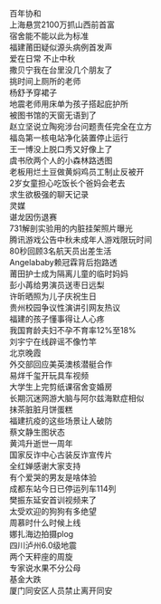 百年协和  
上海悬赏2100万抓山西前首富  
宿舍能不能以此为标准  
福建莆田疑似源头病例首发声  
爱在日常 不止中秋  
撒贝宁我在台里没几个朋友了  
挑时间上厕所的老师  
杨舒予穿裙子  
地震老师用床单为孩子搭起庇护所  
被图书馆的天窗无语到了  
赵立坚说立陶宛涉台问题责任完全在立方  
福岛第一核电站净化装置停止运行  
王一博没上脱口秀又好像上了  
虞书欣两个人的小森林路透图  
老板用烂土豆做黄焖鸡员工制止反被开  
2岁女童担心吃饭长个爸妈会老去  
求生欲极强的聊天记录  
灵媒  
谌龙因伤退赛  
731解剖实验用的内脏挂架照片曝光  
腾讯游戏公告中秋未成年人游戏限玩时间  
80秒回顾3名航天员出差生活  
Angelababy赖冠霖背后抱路透  
莆田护士成为隔离儿童的临时妈妈  
彭小苒给男演员送枣日远梨  
许昕晒照为儿子庆祝生日  
贵州校园争议性演讲引网友热议  
福建的孩子懂事得让人心疼  
我国育龄夫妇不孕不育率12%至18%  
刘宇宁在线辟谣不像竹竿  
北京晚霞  
外交部回应美英澳核潜艇合作  
易烊千玺开玩具车视频  
大学生上完剪纸课宿舍变婚房  
长期沉迷网游大脑与阿尔兹海默症相似  
抹茶脏脏月饼蛋糕  
福建抗疫的这些场景让人破防  
蔡文静生图状态  
黄鸿升逝世一周年  
国家反诈中心古装反诈宣传片  
全红婵感谢大家支持  
有个爱哭的男友是啥体验  
成都东站今日已停运列车114列  
樊振东延安首训视频来了  
太受欢迎的狗狗有多绝望  
周慕时什么时候上线  
娜扎海边拍摄plog  
四川泸州6.0级地震  
两个天秤座的周旋  
专家说水果不分公母  
基金大跌  
厦门同安区人员禁止离开同安  
